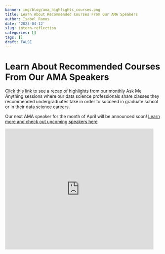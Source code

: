 ```yaml
---
banner: img/blog/ama_highlights_courses.png
title: Learn About Recommended Courses From Our AMA Speakers 
author: Isabel Ramos
date: '2023-04-12'
slug: intern-reflection
categories: []
tags: []
draft: FALSE
---
```

# Learn About Recommended Courses From Our AMA Speakers 

[Click this link](https://youtu.be/zX38rnf1Qj4) to see a recap of highlights from our monthly Ask Me Anything sessions where our data science professionals share classes they recommended undergraduates take in order to succeed in graduate school or in their data science careers.

Our next AMA speaker for the month of April will be announced soon! [Learn more and check out upcoming speakers here](https://project-dafanh.netlify.app/careers)

<iframe  title="YouTube video player" width="480" height="390" src="https://youtu.be/zX38rnf1Qj4" frameborder="0" allowfullscreen></iframe>
